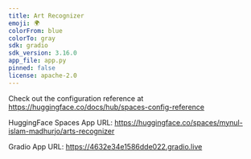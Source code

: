 ```yaml
---
title: Art Recognizer
emoji: 🌍
colorFrom: blue
colorTo: gray
sdk: gradio
sdk_version: 3.16.0
app_file: app.py
pinned: false
license: apache-2.0
---
```


Check out the configuration reference at https://huggingface.co/docs/hub/spaces-config-reference <br/>

HuggingFace Spaces App URL: https://huggingface.co/spaces/mynul-islam-madhurjo/arts-recognizer

Gradio App URL: https://4632e34e1586dde022.gradio.live
